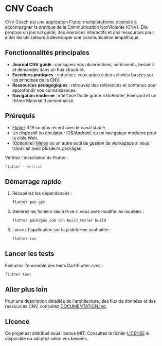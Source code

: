 # CNV Coach

CNV Coach est une application Flutter multiplateforme destinée à accompagner la pratique de la Communication NonViolente (CNV). Elle propose un journal guidé, des exercices interactifs et des ressources pour aider les utilisateurs à développer une communication empathique.

## Fonctionnalités principales
- **Journal CNV guidé** : consignez vos observations, sentiments, besoins et demandes dans un flux structuré.
- **Exercices pratiques** : entraînez-vous grâce à des activités basées sur les principes de la CNV.
- **Ressources pédagogiques** : retrouvez des références et contenus pour approfondir vos connaissances.
- **Navigation moderne** : interface fluide grâce à GoRouter, Riverpod et un thème Material 3 personnalisé.

## Prérequis
- [Flutter](https://docs.flutter.dev/get-started/install) 3.19 ou plus récent avec le canal stable.
- Un dispositif ou émulateur iOS/Android, ou un navigateur moderne pour la cible Web.
- (Optionnel) [Melos](https://melos.invertase.dev/) ou un autre outil de gestion de workspace si vous travaillez avec plusieurs packages.

Vérifiez l'installation de Flutter :
```bash
flutter --version
```

## Démarrage rapide
1. Récupérez les dépendances :
   ```bash
   flutter pub get
   ```
2. Générez les fichiers liés à Hive si vous avez modifié les modèles :
   ```bash
   flutter packages pub run build_runner build
   ```
3. Lancez l'application sur la plateforme souhaitée :
   ```bash
   flutter run
   ```

## Lancer les tests
Exécutez l'ensemble des tests Dart/Flutter avec :
```bash
flutter test
```

## Aller plus loin
Pour une description détaillée de l'architecture, des flux de données et des ressources CNV, consultez [DOCUMENTATION.md](DOCUMENTATION.md).

## Licence
Ce projet est distribué sous licence MIT. Consultez le fichier [LICENSE](LICENSE) si disponible ou adaptez selon vos besoins.
